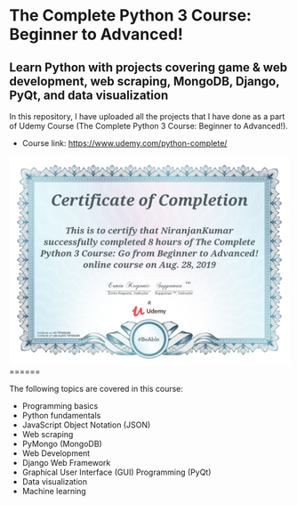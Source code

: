 # The Complete Python 3 Course: Beginner to Advanced!
Learn Python with projects covering game & web development, web scraping, MongoDB, Django, PyQt, and data visualization
------
In this repository, I have uploaded all the projects that I have done as a part of Udemy Course (The Complete Python 3 Course: Beginner to Advanced!). 
- Course link: https://www.udemy.com/python-complete/

<img src = UdemyPython.jpg>
======

The following topics are covered in this course:

- Programming basics
- Python fundamentals
- JavaScript Object Notation (JSON)
- Web scraping
- PyMongo (MongoDB)
- Web Development
- Django Web Framework
- Graphical User Interface (GUI) Programming (PyQt)
- Data visualization
- Machine learning

